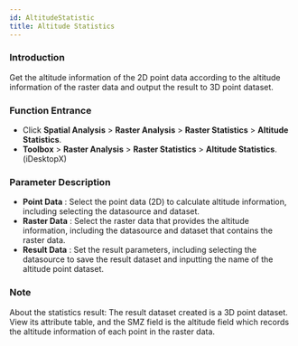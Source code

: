```yaml
---
id: AltitudeStatistic
title: Altitude Statistics
---
```

### Introduction

Get the altitude information of the 2D point data according to the altitude information of the raster data and output the result to 3D point dataset.

### Function Entrance

* Click **Spatial Analysis** > **Raster Analysis** > **Raster Statistics** > **Altitude Statistics**.
* **Toolbox** > **Raster Analysis** > **Raster Statistics** > **Altitude Statistics**. (iDesktopX) 

### Parameter Description

* **Point Data** : Select the point data (2D) to calculate altitude information, including selecting the datasource and dataset.
* **Raster Data** : Select the raster data that provides the altitude information, including the datasource and dataset that contains the raster data.
* **Result Data** : Set the result parameters, including selecting the datasource to save the result dataset and inputting the name of the altitude point dataset.

### Note

About the statistics result: The result dataset created is a 3D point dataset. View its attribute table, and the SMZ field is the altitude field which records the altitude information of each point in the raster data.
